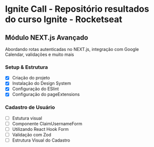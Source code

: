 # Ignite Call - Repositório resultados do curso Ignite - Rocketseat
## Módulo NEXT.js Avançado
Abordando rotas autenticadas no NEXT.js, integração com Google Calendar, validações e muito mais

### Setup & Estrutura
 - [X] Criação do projeto
 - [X] Instalação do Design System
 - [X] Configuração do ESlint
 - [X] Configuração do pageExtensions

### Cadastro de Usuário
 - [ ] Estutura visual
 - [ ] Componente ClaimUsernameForm
 - [ ] Utilizando React Hook Form
 - [ ] Validação com Zod
 - [ ] Estrutura Visual do Cadastro